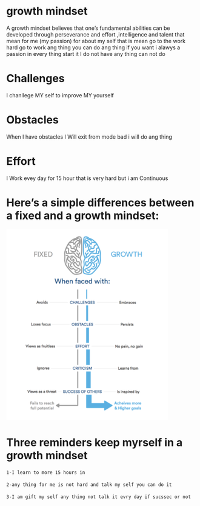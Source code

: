 # growth mindset 

 A growth mindset believes that one’s fundamental abilities can be developed through perseverance and effort ,intelligence and talent
 that mean for me (my passion)
 for about my self that is mean go to the work hard go to work ang thing you can do ang thing if you want i alawys a passion in every thing start it 
 I do not have any thing can not do 

# Challenges 

  I chanllege MY self to improve  MY yourself 

# Obstacles


  When I have obstacles I Will exit from mode bad i will do ang thing 
# Effort 



   I Work evey day for 15 hour that is very hard but i am Continuous

   # Here’s a simple  differences between a fixed and a growth mindset:

   ![img](assets/mind.png)   



  # Three reminders  keep myrself in a growth mindset 

    1-I learn to more 15 hours in 

    2-any thing for me is not hard and talk my self you can do it 

    3-I am gift my self any thing not talk it evry day if sucssec or not